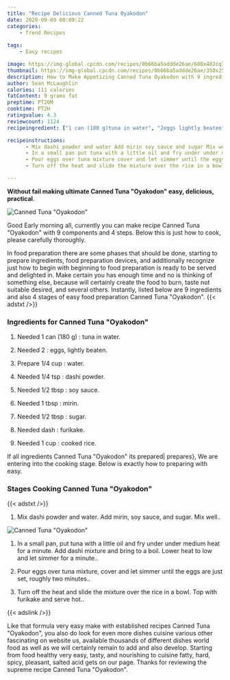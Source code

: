 ```yaml
---
title: "Recipe Delicious Canned Tuna Oyakodon"
date: 2020-09-09 00:09:22
categories:
    - Trend Recipes
    
tags:
    - Easy recipes

image: https://img-global.cpcdn.com/recipes/0b66ba5addde26ae/680x482cq70/canned-tuna-oyakodon-recipe-main-photo.jpg
thumbnail: https://img-global.cpcdn.com/recipes/0b66ba5addde26ae/350x250cq70/canned-tuna-oyakodon-recipe-main-photo.jpg
description: How to Make Appetizing Canned Tuna Oyakodon with 9 ingredients and 4 stages of easy cooking.
author: Sean McLaughlin
calories: 111 calories
fatContent: 9 grams fat
preptime: PT20M
cooktime: PT2H
ratingvalue: 4.3
reviewcount: 1124
recipeingredient: ["1 can (180 g)tuna in water", "2eggs lightly beaten", "1/4 cupwater", "1/4 tspdashi powder", "1/2 tbspsoy sauce", "1 tbspmirin", "1/2 tbspsugar", "dashfurikake", "1 cupcooked rice"]

recipeinstructions: 
      - Mix dashi powder and water Add mirin soy sauce and sugar Mix well 
      - In a small pan put tuna with a little oil and fry under under medium heat for a minute Add dashi mixture and bring to a boil Lower heat to low and let simmer for a minute 
      - Pour eggs over tuna mixture cover and let simmer until the eggs are just set roughly two minutes 
      - Turn off the heat and slide the mixture over the rice in a bowl Top with furikake and serve hot

---
```




**Without fail making ultimate Canned Tuna &#34;Oyakodon&#34; easy, delicious, practical**. 


![Canned Tuna &#34;Oyakodon&#34;](https://img-global.cpcdn.com/recipes/0b66ba5addde26ae/680x482cq70/canned-tuna-oyakodon-recipe-main-photo.jpg "Canned Tuna &#34;Oyakodon&#34;")




Good Early morning all, currently you can make recipe Canned Tuna &#34;Oyakodon&#34; with 9 components and 4 steps. Below this is just how to cook, please carefully thoroughly.

In food preparation there are some phases that should be done, starting to prepare ingredients, food preparation devices, and additionally recognize just how to begin with beginning to food preparation is ready to be served and delighted in. Make certain you has enough time and no is thinking of something else, because will certainly create the food to burn, taste not suitable desired, and several others. Instantly, listed below are 9 ingredients and also 4 stages of easy food preparation Canned Tuna &#34;Oyakodon&#34;.
{{< adstxt />}}

### Ingredients for Canned Tuna &#34;Oyakodon&#34;


1. Needed 1 can (180 g) : tuna in water.

1. Needed 2 : eggs, lightly beaten.

1. Prepare 1/4 cup : water.

1. Needed 1/4 tsp : dashi powder.

1. Needed 1/2 tbsp : soy sauce.

1. Needed 1 tbsp : mirin.

1. Needed 1/2 tbsp : sugar.

1. Needed dash : furikake.

1. Needed 1 cup : cooked rice.



If all ingredients Canned Tuna &#34;Oyakodon&#34; its prepared| prepares}, We are entering into the cooking stage. Below is exactly how to preparing with easy.

### Stages Cooking Canned Tuna &#34;Oyakodon&#34;

{{< adstxt />}}


1. Mix dashi powder and water. Add mirin, soy sauce, and sugar. Mix well..



![Canned Tuna &#34;Oyakodon&#34;](https://img-global.cpcdn.com/steps/3a34ee13a2715290/160x128cq70/canned-tuna-oyakodon-recipe-step-1-photo.jpg" "Canned Tuna &#34;Oyakodon&#34;")



1. In a small pan, put tuna with a little oil and fry under under medium heat for a minute. Add dashi mixture and bring to a boil. Lower heat to low and let simmer for a minute..



1. Pour eggs over tuna mixture, cover and let simmer until the eggs are just set, roughly two minutes..



1. Turn off the heat and slide the mixture over the rice in a bowl. Top with furikake and serve hot..





{{< adslink />}}

Like that formula very easy make with established recipes Canned Tuna &#34;Oyakodon&#34;, you also do look for even more dishes cuisine various other fascinating on website us, available thousands of different dishes world food as well as we will certainly remain to add and also develop. Starting from food healthy very easy, tasty, and nourishing to cuisine fatty, hard, spicy, pleasant, salted acid gets on our page. Thanks for reviewing the supreme recipe Canned Tuna &#34;Oyakodon&#34;.
